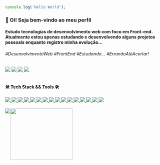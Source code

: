 ```javascript
console.log('Hello World');
```

<h3> &#x1f50b; Oi! Seja bem-vindo ao meu perfil</h3>
<h4>Estudo tecnologias de desenvolvimento web com foco em Front-end. Atualmente estou apenas estudando e desenvolvendo alguns projetos pessoais enquanto registro minha evolução...</h4>

<h6>#DesenvolvimentoWeb #FrontEnd #Estudando... #ErrandoAtéAcertar! </h6>

<div display='flex'>
    <img src="https://img.shields.io/badge/@001.07.22-a88c60?style=flat-square&logo=instagram&logoColor=fff">
        <a href='https://www.instagram.com/001.07.22?igsh=MWQyeHA2dm9iNDE3aw==' target='_blank'/>
    </img>
    <img src="https://img.shields.io/badge/Quack_Silver-a88c60?style=flat-square&logo=discord&logoColor=fff">
        <a href='https://discord.com/invite/rFK2tJTr' target='_blank'/>
    </img>
    <img src="https://img.shields.io/badge/Linkedin-a88c60?style=flat-square&logo=linkedin&logoColor=fff">
        <a href='#' target='_blank'/>
    </img>
    <img src="https://img.shields.io/badge/brunodiasrasquinha@gmail.com-A88c60?style=flat-square&logo=gmail&logoColor=fff">
        <a href='brunodiasrasquinha@gmail.com' target='_blank'/>
    </img>  
</div>
                        
<br/>

<div>
   <h4> 🛠️ Tech Stack && Tools 🛠️</h4>
   <div>
       <img src="https://img.shields.io/badge/React-%23181717?style=flat-square&logo=react&logoColor=61DAFB"></img>
       <img src='https://img.shields.io/badge/TypeScript-%23181717?style=flat-square&logo=typescript'></img>
       <img src='https://img.shields.io/badge/JavaScript-%23181717?style=flat-square&logo=javascript'></img>
       <img src='https://img.shields.io/badge/Node.js-%23181717?style=flat-square&logo=node.js'></img>
       <img src='https://img.shields.io/badge/PHP-%23181717?style=flat-square&logo=php'></img>
       <img src='https://img.shields.io/badge/HTML5-%23181717?style=flat-square&logo=html5'></img>
       <img src='https://img.shields.io/badge/CSS3-%23181717?style=flat-square&logo=css3&logoColor=1572B6'></img>
       <img src='https://img.shields.io/badge/Sass-%23181717?style=flat-square&logo=sass'></img>
       <img src='https://img.shields.io/badge/Github-%23181717?style=flat-square&logo=Github'></img>
       <img src='https://img.shields.io/badge/Bootstrap-%23181717?style=flat-square&logo=bootstrap'></img>
       <img src='https://img.shields.io/badge/Tailwind_CSS-%23181717?style=flat-square&logo=tailwind-css'></img>
       <img src='https://img.shields.io/badge/MySQL-%23181717?style=flat-square&logo=mysql'></img>
       <img src='https://img.shields.io/badge/-jest-%23181717?style=flat-square&logo=jest&logoColor=white'></img>
       <img src='https://img.shields.io/badge/Replit-%23181717?style=flat-square&logo=replit'></img>
       <img src='https://img.shields.io/badge/VSCode-%23181717?style=flat-square&logo=visualstudiocode&logoColor=007acc'></img>
       <img src='https://img.shields.io/badge/XAMPP-%23181717?style=flat-square&logo=xampp'></img>
  </div>
</div>

<br>

<div style="display: flex;" align='center'>
    <img src='https://github-readme-stats.vercel.app/api/top-langs/?username=Bruno-rasq&layout=compact'></img>
    <img src='https://media.discordapp.net/attachments/1156087460175040577/1214761832263450675/67e3a584d45f2297fb40c52ace784af6.gif?ex=65fa4a1d&is=65e7d51d&hm=43bec727095f1af2a6b137c6088a45fda0d2ea2fa708c0eff98c905fdb97740e' height='165px' width='200px'></img>
</div>
